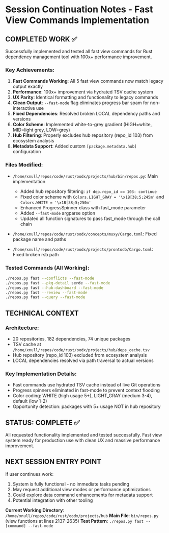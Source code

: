 # Session Continuation Notes - Fast View Commands Implementation

## COMPLETED WORK ✅

Successfully implemented and tested all fast view commands for Rust dependency management tool with 100x+ performance improvement.

### Key Achievements:
1. **Fast Commands Working**: All 5 fast view commands now match legacy output exactly
2. **Performance**: 100x+ improvement via hydrated TSV cache system
3. **UX Parity**: Identical formatting and functionality to legacy commands
4. **Clean Output**: `--fast-mode` flag eliminates progress bar spam for non-interactive use
5. **Fixed Dependencies**: Resolved broken LOCAL dependency paths and versions
6. **Color Scheme**: Implemented white-to-grey gradient (HIGH=white, MID=light grey, LOW=grey)
7. **Hub Filtering**: Properly excludes hub repository (repo_id 103) from ecosystem analysis
8. **Metadata Support**: Added custom `[package.metadata.hub]` configuration

### Files Modified:
- `/home/xnull/repos/code/rust/oodx/projects/hub/bin/repos.py`: Main implementation
  - Added hub repository filtering: `if dep.repo_id == 103: continue`
  - Fixed color scheme with `Colors.LIGHT_GRAY = '\x1B[38;5;245m'` and `Colors.WHITE = '\x1B[38;5;250m'`
  - Enhanced ProgressSpinner class with fast_mode parameter
  - Added `--fast-mode` argparse option
  - Updated all function signatures to pass fast_mode through the call chain

- `/home/xnull/repos/code/rust/oodx/concepts/muxy/Cargo.toml`: Fixed package name and paths
- `/home/xnull/repos/code/rust/oodx/projects/prontodb/Cargo.toml`: Fixed broken rsb path

### Tested Commands (All Working):
```bash
./repos.py fast --conflicts --fast-mode
./repos.py fast --pkg-detail serde --fast-mode
./repos.py fast --hub-dashboard --fast-mode
./repos.py fast --review --fast-mode
./repos.py fast --query --fast-mode
```

## TECHNICAL CONTEXT

### Architecture:
- 20 repositories, 182 dependencies, 74 unique packages
- TSV cache at `/home/xnull/repos/code/rust/oodx/projects/hub/deps_cache.tsv`
- Hub repository (repo_id 103) excluded from ecosystem analysis
- LOCAL dependencies resolved via path traversal to actual versions

### Key Implementation Details:
- Fast commands use hydrated TSV cache instead of live Git operations
- Progress spinners eliminated in fast-mode to prevent context flooding
- Color coding: WHITE (high usage 5+), LIGHT_GRAY (medium 3-4), default (low 1-2)
- Opportunity detection: packages with 5+ usage NOT in hub repository

## STATUS: COMPLETE ✅

All requested functionality implemented and tested successfully. Fast view system ready for production use with clean UX and massive performance improvement.

## NEXT SESSION ENTRY POINT

If user continues work:
1. System is fully functional - no immediate tasks pending
2. May request additional view modes or performance optimizations
3. Could explore data command enhancements for metadata support
4. Potential integration with other tooling

**Current Working Directory**: `/home/xnull/repos/code/rust/oodx/projects/hub`
**Main File**: `bin/repos.py` (view functions at lines 2137-2635)
**Test Pattern**: `./repos.py fast --[command] --fast-mode`